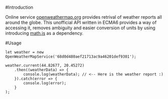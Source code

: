 #Introduction

Online service [openweathermap.org](https://openweathermap.org/) provides
retrival of weather reports all around the globe. This unofficial API written
in ECMA6 provides a way of accessing it, removes ambiguity and easier
conversion of units by using introducing [math.js](http://mathjs.org/index.html)
as a dependency.

#Usage

```
let weather = new OpenWeatherMapService('68d0d480aef21713ac9a46201def9301');

weather.current(44.82677, 20.45272)
    .then((weatherData) => {
        console.log(weatherData); // <-- Here is the weather report :)
    }).catch(error => {
        console.log(error);
    }
);
```

